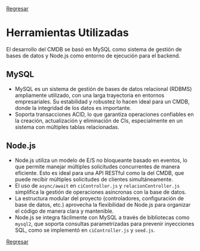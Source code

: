 [Regresar](../README.md)


# Herramientas Utilizadas

El desarrollo del CMDB se basó en MySQL como sistema de gestión de bases de datos y Node.js como entorno de ejecución para el backend.

## MySQL

- MySQL es un sistema de gestión de bases de datos relacional (RDBMS) ampliamente utilizado, con una larga trayectoria en entornos empresariales. Su estabilidad y robustez lo hacen ideal para un CMDB, donde la integridad de los datos es importante.
- Soporta transacciones ACID, lo que garantiza operaciones confiables en la creación, actualización y eliminación de CIs, especialmente en un sistema con múltiples tablas relacionadas.

## Node.js
- Node.js utiliza un modelo de E/S no bloqueante basado en eventos, lo que permite manejar múltiples solicitudes concurrentes de manera eficiente. Esto es ideal para una API RESTful como la del CMDB, que puede recibir múltiples solicitudes de clientes simultáneamente.
- El uso de `async/await` en `ciController.js` y `relacionController.js` simplifica la gestión de operaciones asíncronas con la base de datos.
- La estructura modular del proyecto (controladores, configuración de base de datos, etc.) aprovecha la flexibilidad de Node.js para organizar el código de manera clara y mantenible.
- Node.js se integra fácilmente con MySQL a través de bibliotecas como `mysql2`, que soporta consultas parametrizadas para prevenir inyecciones SQL, como se implementó en `ciController.js` y `seed.js`.


[Regresar](../README.md)